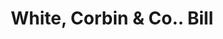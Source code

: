---
doi: 10.7916/D8835403
date_other: '1880'
date_other_textual: 1880-1889
form: printed ephemera
genre:
- Invoices
name:
- White, Corbin & Co.
object_in_context_url: https://biggert.cul.columbia.edu/items/view/ave_biggert_00095
subject_hierarchical_geographic:
- Rockville, Connecticut, United States
subject_name:
- White, Corbin & Co.
title: White, Corbin & Co.. Bill
sort_title: White, Corbin & Co.. Bill
call_number: ave_biggert_00095
coordinates:
- 41.8673,-72.4483
pid: ave_biggert_00095
identifiers: ave_biggert_00095
permalink: /biggert/ave_biggert_00095/
layout: iiif-image-page
---